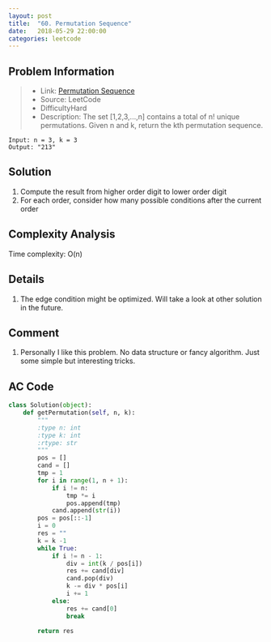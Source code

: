 ```yaml
---
layout: post
title:  "60. Permutation Sequence"
date:   2018-05-29 22:00:00
categories: leetcode
---
```



## Problem Information

> * Link: [Permutation Sequence](https://leetcode.com/problems/permutation-sequence/description/)
> * Source: LeetCode
> * DifficultyHard
> * Description: The set \[1,2,3,...,n\] contains a total of n! unique permutations.
Given n and k, return the kth permutation sequence.



```
Input: n = 3, k = 3
Output: "213"
```

## Solution
1. Compute the result from higher order digit to lower order digit
2. For each order, consider how many possible conditions after the current order

## Complexity Analysis
Time complexity: O(n)

## Details
1. The edge condition might be optimized. Will take a look at other solution in the future.

## Comment
1. Personally I like this problem. No data structure or fancy algorithm. Just some simple but interesting tricks.

## AC Code

``` python
class Solution(object):
    def getPermutation(self, n, k):
        """
        :type n: int
        :type k: int
        :rtype: str
        """
        pos = []
        cand = []
        tmp = 1
        for i in range(1, n + 1):
            if i != n:
                tmp *= i
                pos.append(tmp)
            cand.append(str(i))
        pos = pos[::-1]
        i = 0
        res = ""
        k = k -1
        while True:
            if i != n - 1:
                div = int(k / pos[i])
                res += cand[div]
                cand.pop(div)
                k -= div * pos[i]
                i += 1
            else:
                res += cand[0]
                break
            
        return res
                    
```



[jekyll-docs]: https://jekyllrb.com/docs/home
[jekyll-gh]:   https://github.com/jekyll/jekyll
[jekyll-talk]: https://talk.jekyllrb.com/

